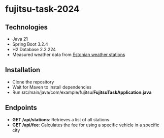 # fujitsu-task-2024

## Technologies
- Java 21
- Spring Boot 3.2.4
- H2 Database 2.2.224
- Measured weather data from [Estonian weather stations](https://www.ilmateenistus.ee/teenused/ilmainfo/eesti-vaatlusandmed-xml/)

## Installation
- Clone the repository
- Wait for Maven to install dependencies
- Run src/main/java/com/example/fujitsu/**FujitsuTaskApplication.java**

## Endpoints
- **GET /api/stations**: Retrieves a list of all stations
- **GET /api/fee**: Calculates the fee for using a specific vehicle in a specific city
